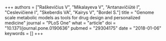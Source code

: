 +++
authors = ["Raškevičius V", "Mikalayeva V", "Antanavičiūtė I", "Ceslevičienė I", "Skeberdis VA", "Kairys V", "Bordel S."]
title = "Genome scale metabolic models as tools for drug design and personalized medicine"
journal = "PLoS One"
what = "article"
doi = "10.1371/journal.pone.0190636"
pubmed = "29304175"
date = "2018-01-06"
keywords = []
+++

